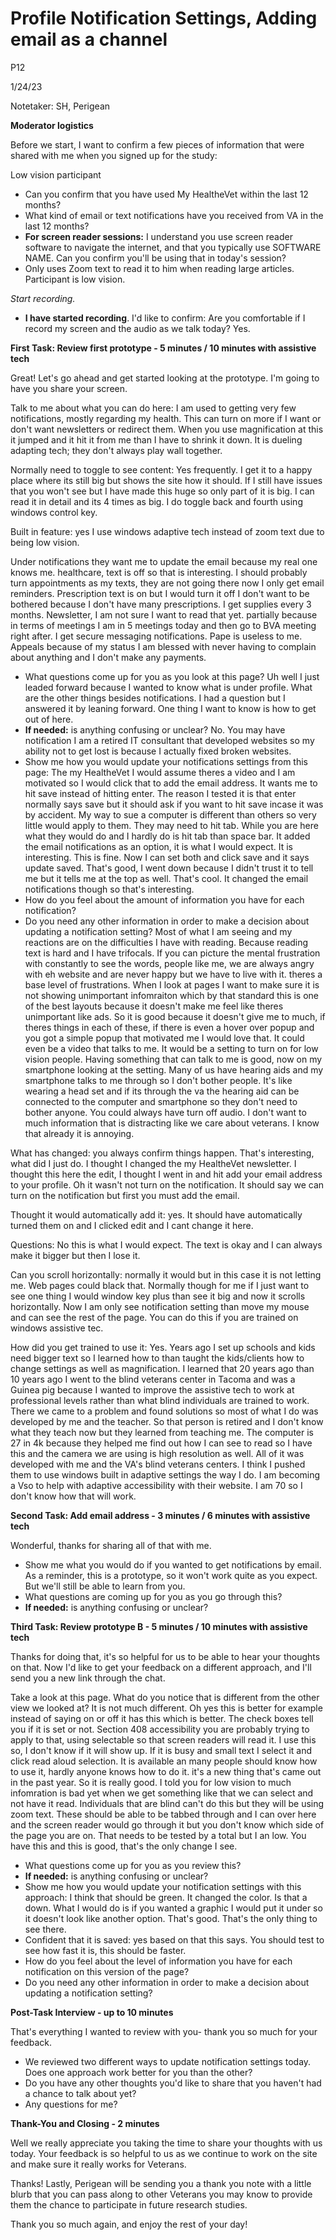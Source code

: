 # Profile Notification Settings, Adding email as a channel

P12

1/24/23

Notetaker: SH, Perigean

**Moderator logistics**

Before we start, I want to confirm a few pieces of information that were shared with me when you signed up for the study:

Low vision participant

- Can you confirm that you have used My HealtheVet within the last 12 months?
- What kind of email or text notifications have you received from VA in the last 12 months?
- **For screen reader sessions:**  I understand you use screen reader software to navigate the internet, and that you typically use SOFTWARE NAME. Can you confirm you'll be using that in today's session?
- Only uses Zoom text to read it to him when reading large articles. Participant is low vision.

_Start recording._

- **I have started recording**. I'd like to confirm: Are you comfortable if I record my screen and the audio as we talk today? Yes.

**First Task: Review first prototype - 5 minutes / 10 minutes with assistive tech**

Great! Let's go ahead and get started looking at the prototype. I'm going to have you share your screen.

Talk to me about what you can do here: I am used to getting very few notifications, mostly regarding my health. This can turn on more if I want or don't want newsletters or redirect them. When you use magnification at this it jumped and it hit it from me than I have to shrink it down. It is dueling adapting tech; they don't always play wall together.

Normally need to toggle to see content: Yes frequently. I get it to a happy place where its still big but shows the site how it should. If I still have issues that you won't see but I have made this huge so only part of it is big. I can read it in detail and its 4 times as big. I do toggle back and fourth using windows control key.

Built in feature: yes I use windows adaptive tech instead of zoom text due to being low vision.

Under notifications they want me to update the email because my real one knows me. healthcare, text is off so that is interesting. I should probably turn appointments as my texts, they are not going there now I only get email reminders. Prescription text is on but I would turn it off I don't want to be bothered because I don't have many prescriptions. I get supplies every 3 months. Newsletter, I am not sure I want to read that yet. partially because in terms of meetings I am in 5 meetings today and then go to BVA meeting right after. I get secure messaging notifications. Pape is useless to me. Appeals because of my status I am blessed with never having to complain about anything and I don't make any payments.

- What questions come up for you as you look at this page? Uh well I just leaded forward because I wanted to know what is under profile. What are the other things besides notifications. I had a question but I answered it by leaning forward. One thing I want to know is how to get out of here.
- **If needed:**  is anything confusing or unclear? No. You may have notification I am a retired IT consultant that developed websites so my ability not to get lost is because I actually fixed broken websites.
- Show me how you would update your notifications settings from this page: The my HealtheVet I would assume theres a video and I am motivated so I would click that to add the email address. It wants me to hit save instead of hitting enter. The reason I tested it is that enter normally says save but it should ask if you want to hit save incase it was by accident. My way to sue a computer is different than others so very little would apply to them. They may need to hit tab. While you are here what they would do and I hardly do is hit tab than space bar. It added the email notifications as an option, it is what I would expect. It is interesting. This is fine. Now I can set both and click save and it says update saved. That's good, I went down because I didn't trust it to tell me but it tells me at the top as well. That's cool. It changed the email notifications though so that's interesting.
- How do you feel about the amount of information you have for each notification?
- Do you need any other information in order to make a decision about updating a notification setting? Most of what I am seeing and my reactions are on the difficulties I have with reading. Because reading text is hard and I have trifocals. If you can picture the mental frustration with constantly to see the words, people like me, we are always angry with eh website and are never happy but we have to live with it. theres a base level of frustrations. When I look at pages I want to make sure it is not showing unimportant infomraiton which by that standard this is one of the best layouts because it doesn't make me feel like theres unimportant like ads. So it is good because it doesn't give me to much, if theres things in each of these, if there is even a hover over popup and you got a simple popup that motivated me I would love that. It could even be a video that talks to me. It would be a setting to turn on for low vision people. Having something that can talk to me is good, now on my smartphone looking at the setting. Many of us have hearing aids and my smartphone talks to me through so I don't bother people. It's like wearing a head set and if its through the va the hearing aid can be connected to the computer and smartphone so they don't need to bother anyone. You could always have turn off audio. I don't want to much information that is distracting like we care about veterans. I know that already it is annoying.

What has changed: you always confirm things happen. That's interesting, what did I just do. I thought I changed the my HealtheVet newsletter. I thought this here the edit, I thought I went in and hit add your email address to your profile. Oh it wasn't not turn on the notification. It should say we can turn on the notification but first you must add the email.

Thought it would automatically add it: yes. It should have automatically turned them on and I clicked edit and I cant change it here.

Questions: No this is what I would expect. The text is okay and I can always make it bigger but then I lose it.

Can you scroll horizontally: normally it would but in this case it is not letting me. Web pages could black that. Normally though for me if I just want to see one thing I would window key plus than see it big and now it scrolls horizontally. Now I am only see notification setting than move my mouse and can see the rest of the page. You can do this if you are trained on windows assistive tec.

How did you get trained to use it: Yes. Years ago I set up schools and kids need bigger text so I learned how to than taught the kids/clients how to change settings as well as magnification. I learned that 20 years ago than 10 years ago I went to the blind veterans center in Tacoma and was a Guinea pig because I wanted to improve the assistive tech to work at professional levels rather than what blind individuals are trained to work. There we came to a problem and found solutions so most of what I do was developed by me and the teacher. So that person is retired and I don't know what they teach now but they learned from teaching me. The computer is 27 in 4k because they helped me find out how I can see to read so I have this and the camera we are using is high resolution as well. All of it was developed with me and the VA's blind veterans centers. I think I pushed them to use windows built in adaptive settings the way I do. I am becoming a Vso to help with adaptive accessibility with their website. I am 70 so I don't know how that will work.

**Second Task: Add email address - 3 minutes / 6 minutes with assistive tech**

Wonderful, thanks for sharing all of that with me.

- Show me what you would do if you wanted to get notifications by email. As a reminder, this is a prototype, so it won't work quite as you expect. But we'll still be able to learn from you.
- What questions are coming up for you as you go through this?
- **If needed:**  is anything confusing or unclear?

**Third Task: Review prototype B - 5 minutes / 10 minutes with assistive tech**

Thanks for doing that, it's so helpful for us to be able to hear your thoughts on that. Now I'd like to get your feedback on a different approach, and I'll send you a new link through the chat.

Take a look at this page. What do you notice that is different from the other view we looked at? It is not much different. Oh yes this is better for example instead of saying on or off it has this which is better. The check boxes tell you if it is set or not. Section 408 accessibility you are probably trying to apply to that, using selectable so that screen readers will read it. I use this so, I don't know if it will show up. If it is busy and small text I select it and click read aloud selection. It is available an many people should know how to use it, hardly anyone knows how to do it. it's a new thing that's came out in the past year. So it is really good. I told you for low vision to much infomration is bad yet when we get something like that we can select and not have it read. Individuals that are blind can't do this but they will be using zoom text. These should be able to be tabbed through and I can over here and the screen reader would go through it but you don't know which side of the page you are on. That needs to be tested by a total but I an low. You have this and this is good, that's the only change I see.

- What questions come up for you as you review this?
- **If needed:**  is anything confusing or unclear?
- Show me how you would update your notification settings with this approach: I think that should be green. It changed the color. Is that a down. What I would do is if you wanted a graphic I would put it under so it doesn't look like another option. That's good. That's the only thing to see there.
- Confident that it is saved: yes based on that this says. You should test to see how fast it is, this should be faster.
- How do you feel about the level of information you have for each notification on this version of the page?
- Do you need any other information in order to make a decision about updating a notification setting?

**Post-Task Interview - up to 10 minutes**

That's everything I wanted to review with you- thank you so much for your feedback.

- We reviewed two different ways to update notification settings today. Does one approach work better for you than the other?
- Do you have any other thoughts you'd like to share that you haven't had a chance to talk about yet?
- Any questions for me?

**Thank-You and Closing - 2 minutes**

Well we really appreciate you taking the time to share your thoughts with us today. Your feedback is so helpful to us as we continue to work on the site and make sure it really works for Veterans.

Thanks! Lastly, Perigean will be sending you a thank you note with a little blurb that you can pass along to other Veterans you may know to provide them the chance to participate in future research studies.

Thank you so much again, and enjoy the rest of your day!
